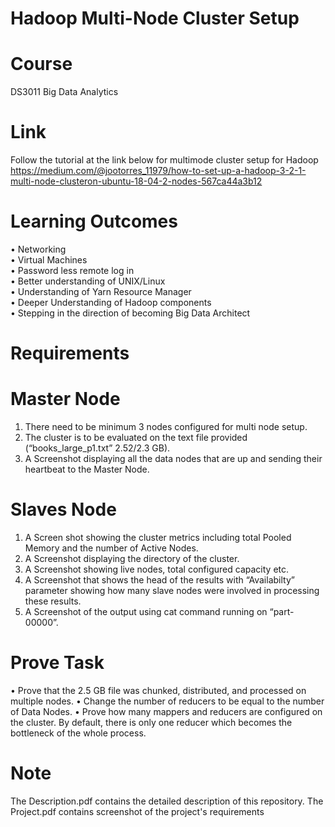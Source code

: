 # Hadoop Multi-Node Cluster Setup

# Course
DS3011	Big Data Analytics <br />

# Link

Follow the tutorial at the link below for multimode cluster setup for Hadoop <br />
https://medium.com/@jootorres_11979/how-to-set-up-a-hadoop-3-2-1-multi-node-clusteron-ubuntu-18-04-2-nodes-567ca44a3b12 <br />

# Learning Outcomes

• Networking <br />
• Virtual Machines <br />
• Password less remote log in <br />
• Better understanding of UNIX/Linux <br />
• Understanding of Yarn Resource Manager <br />
• Deeper Understanding of Hadoop components <br />
• Stepping in the direction of becoming Big Data Architect <br />

# Requirements
# Master Node
1. There need to be minimum 3 nodes configured for multi node setup.
2. The cluster is to be evaluated on the text file provided (“books_large_p1.txt” 2.52/2.3 GB).
3. A Screenshot displaying all the data nodes that are up and sending their heartbeat to the Master Node.

# Slaves Node
1. A Screen shot showing the cluster metrics including total Pooled Memory and the number of Active Nodes.
2. A Screenshot displaying the directory of the cluster.
3. A Screenshot showing live nodes, total configured capacity etc.
4. A Screenshot that shows the head of the results with “Availabilty” parameter showing how many slave nodes were involved in processing these results.
5. A Screenshot of the output using cat command running on “part-00000”.

# Prove Task 
•	Prove that the 2.5 GB file was chunked, distributed, and processed on multiple nodes.
•	Change the number of reducers to be equal to the number of Data Nodes.
•	Prove how many mappers and reducers are configured on the cluster. By default, there is only one reducer which becomes the bottleneck of the whole process.


# Note
The Description.pdf contains the detailed description of this repository.
The Project.pdf contains screenshot of the project's requirements






